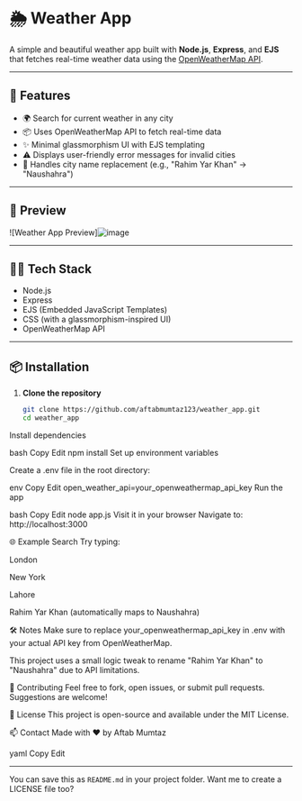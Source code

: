# 🌦️ Weather App

A simple and beautiful weather app built with **Node.js**, **Express**, and **EJS** that fetches real-time weather data using the [OpenWeatherMap API](https://openweathermap.org/api).

---

## 🚀 Features

- 🌍 Search for current weather in any city
- 📦 Uses OpenWeatherMap API to fetch real-time data
- ✨ Minimal glassmorphism UI with EJS templating
- ⚠️ Displays user-friendly error messages for invalid cities
- 🔁 Handles city name replacement (e.g., "Rahim Yar Khan" → "Naushahra")

---

## 📸 Preview

![Weather App Preview]![image](https://github.com/user-attachments/assets/d67e7462-7ff1-4178-adc1-9bd01be2328c)
  

---

## 🧑‍💻 Tech Stack

- Node.js
- Express
- EJS (Embedded JavaScript Templates)
- CSS (with a glassmorphism-inspired UI)
- OpenWeatherMap API

---

## 📦 Installation

1. **Clone the repository**
   ```bash
   git clone https://github.com/aftabmumtaz123/weather_app.git
   cd weather_app
Install dependencies

bash
Copy
Edit
npm install
Set up environment variables

Create a .env file in the root directory:

env
Copy
Edit
open_weather_api=your_openweathermap_api_key
Run the app

bash
Copy
Edit
node app.js
Visit it in your browser
Navigate to: http://localhost:3000

🌐 Example Search
Try typing:

London

New York

Lahore

Rahim Yar Khan (automatically maps to Naushahra)

🛠️ Notes
Make sure to replace your_openweathermap_api_key in .env with your actual API key from OpenWeatherMap.

This project uses a small logic tweak to rename "Rahim Yar Khan" to "Naushahra" due to API limitations.

🤝 Contributing
Feel free to fork, open issues, or submit pull requests. Suggestions are welcome!

📄 License
This project is open-source and available under the MIT License.

📫 Contact
Made with ❤️ by Aftab Mumtaz

yaml
Copy
Edit

---

You can save this as `README.md` in your project folder. Want me to create a LICENSE file too?
